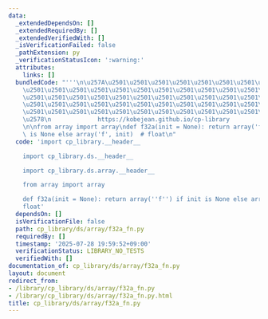 ```yaml
---
data:
  _extendedDependsOn: []
  _extendedRequiredBy: []
  _extendedVerifiedWith: []
  _isVerificationFailed: false
  _pathExtension: py
  _verificationStatusIcon: ':warning:'
  attributes:
    links: []
  bundledCode: "'''\n\u257A\u2501\u2501\u2501\u2501\u2501\u2501\u2501\u2501\u2501\u2501\
    \u2501\u2501\u2501\u2501\u2501\u2501\u2501\u2501\u2501\u2501\u2501\u2501\u2501\
    \u2501\u2501\u2501\u2501\u2501\u2501\u2501\u2501\u2501\u2501\u2501\u2501\u2501\
    \u2501\u2501\u2501\u2501\u2501\u2501\u2501\u2501\u2501\u2501\u2501\u2501\u2501\
    \u2501\u2501\u2501\u2501\u2501\u2501\u2501\u2501\u2501\u2501\u2501\u2501\u2501\
    \u2578\n             https://kobejean.github.io/cp-library               \n'''\n\
    \n\nfrom array import array\ndef f32a(init = None): return array('f') if init\
    \ is None else array('f', init)  # float\n"
  code: 'import cp_library.__header__

    import cp_library.ds.__header__

    import cp_library.ds.array.__header__

    from array import array

    def f32a(init = None): return array(''f'') if init is None else array(''f'', init)  #
    float'
  dependsOn: []
  isVerificationFile: false
  path: cp_library/ds/array/f32a_fn.py
  requiredBy: []
  timestamp: '2025-07-28 19:59:52+09:00'
  verificationStatus: LIBRARY_NO_TESTS
  verifiedWith: []
documentation_of: cp_library/ds/array/f32a_fn.py
layout: document
redirect_from:
- /library/cp_library/ds/array/f32a_fn.py
- /library/cp_library/ds/array/f32a_fn.py.html
title: cp_library/ds/array/f32a_fn.py
---
```

